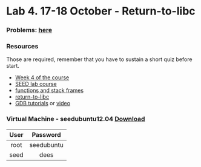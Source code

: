 # Lab 4. 17-18 October - Return-to-libc


### Problems: [here](http://www.cis.syr.edu/~wedu/seed/Labs_12.04/Software/Return_to_libc/Return_to_libc.pdf)

### Resources
Those are required, remember that you have to sustain a short quiz before start.

 * [Week 4 of the course](http://staff.cs.upt.ro/~marius/curs/sec/index.html)
 * [SEED lab course](http://www.cis.syr.edu/~wedu/seed/Labs_12.04/Vulnerability/Return_to_libc/)
 * [functions and stack frames](https://en.wikibooks.org/wiki/X86_Disassembly/Functions_and_Stack_Frames)
 * [return-to-libc](http://blog.fkraiem.org/2013/10/26/return-to-libc/)
 * [GDB tutorials](https://www.cs.umd.edu/~srhuang/teaching/cmsc212/gdb-tutorial-handout.pdf) or [video](https://www.youtube.com/watch?v=sCtY--xRUyI)
 
### Virtual Machine - seedubuntu12.04 [Download](http://www.cis.syr.edu/~wedu/seed/lab_env.html)

| User |  Password  |
|:----:|:----------:|
| root | seedubuntu |
| seed |    dees    |
